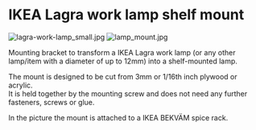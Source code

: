 IKEA Lagra work lamp shelf mount
================================

![lagra-work-lamp_small.jpg](https://gitlab.com/tickelton/things/raw/master/ikea_lagra_lamp_shelf_mount/lagra-work-lamp_small.jpg)
![lamp_mount.jpg](https://gitlab.com/tickelton/things/raw/master/ikea_lagra_lamp_shelf_mount/lamp_mount.jpg)

Mounting bracket to transform a IKEA Lagra work lamp (or any other lamp/item with
a diameter of up to 12mm) into a shelf-mounted lamp.

The mount is designed to be cut from 3mm or 1/16th inch plywood or acrylic.  
It is held together by the mounting screw and does not need any further fasteners,
screws or glue.


In the picture the mount is attached to a IKEA BEKVÄM spice rack.

